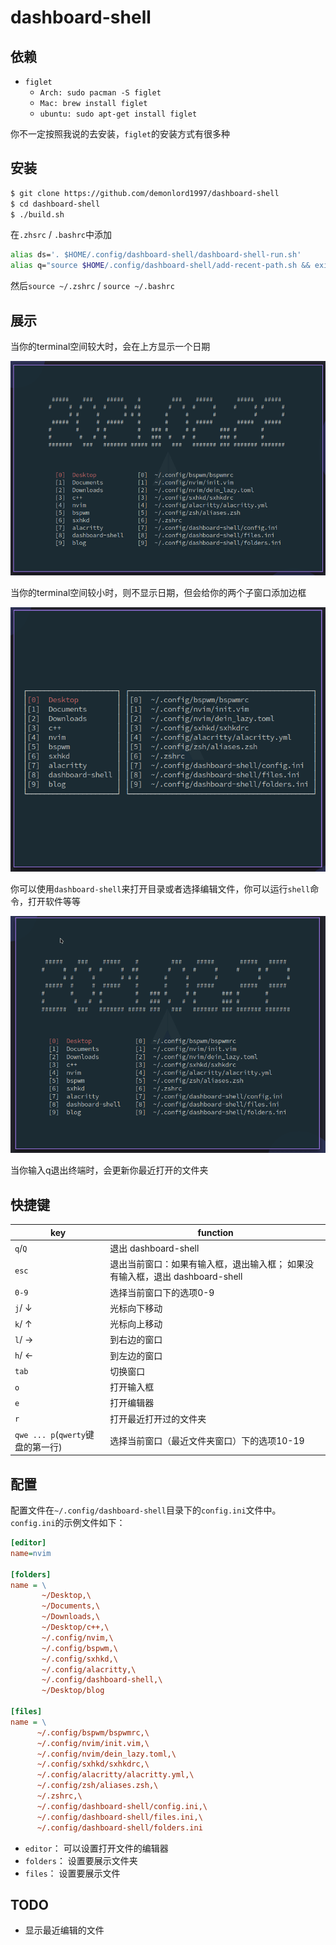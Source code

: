 # dashboard-shell

## 依赖

- `figlet`
    + `Arch: sudo pacman -S figlet`
    + `Mac: brew install figlet`
    + `ubuntu: sudo apt-get install figlet`

你不一定按照我说的去安装，`figlet`的安装方式有很多种

## 安装

```bash
$ git clone https://github.com/demonlord1997/dashboard-shell
$ cd dashboard-shell
$ ./build.sh
```
在`.zhsrc` / `.bashrc`中添加
```bash
alias ds='. $HOME/.config/dashboard-shell/dashboard-shell-run.sh'
alias q="source $HOME/.config/dashboard-shell/add-recent-path.sh && exit"
```
然后`source ~/.zshrc` / `source ~/.bashrc`


## 展示

当你的terminal空间较大时，会在上方显示一个日期

![dashboard-shell-full](./screenshot/dashboard-full.png)

当你的terminal空间较小时，则不显示日期，但会给你的两个子窗口添加边框

![dashboard-shell-mini](./screenshot/dashboard-mini.png)

你可以使用`dashboard-shell`来打开目录或者选择编辑文件，你可以运行`shell`命令，打开软件等等

![dashboard-use](./screenshot/dashboard-use.gif)

当你输入q退出终端时，会更新你最近打开的文件夹


## 快捷键
| key                               | function                                                                      |
|-----------------------------------|-------------------------------------------------------------------------------|
| `q`/`Q`                           | 退出 dashboard-shell                                                          |
| `esc`                             | 退出当前窗口：如果有输入框，退出输入框； 如果没有输入框，退出 dashboard-shell |
| `0-9`                             | 选择当前窗口下的选项0-9                                                       |
| `j`/ &darr;                       | 光标向下移动                                                                  |
| `k`/ &uarr;                       | 光标向上移动                                                                  |
| `l`/ &rarr;                       | 到右边的窗口                                                                  |
| `h`/ &larr;                       | 到左边的窗口                                                                  |
| `tab`                             | 切换窗口                                                                      |
| `o`                               | 打开输入框                                                                    |
| `e`                               | 打开编辑器                                                                    |
| `r`                               | 打开最近打开过的文件夹                                                        |
| `qwe ... p`(`qwerty`键盘的第一行) | 选择当前窗口（最近文件夹窗口）下的选项10-19                                   |

## 配置
配置文件在`~/.config/dashboard-shell`目录下的`config.ini`文件中。
`config.ini`的示例文件如下：

```ini
[editor]
name=nvim

[folders]
name = \
       ~/Desktop,\
       ~/Documents,\
       ~/Downloads,\
       ~/Desktop/c++,\
       ~/.config/nvim,\
       ~/.config/bspwm,\
       ~/.config/sxhkd,\
       ~/.config/alacritty,\
       ~/.config/dashboard-shell,\
       ~/Desktop/blog

[files]
name = \
      ~/.config/bspwm/bspwmrc,\
      ~/.config/nvim/init.vim,\
      ~/.config/nvim/dein_lazy.toml,\
      ~/.config/sxhkd/sxhkdrc,\
      ~/.config/alacritty/alacritty.yml,\
      ~/.config/zsh/aliases.zsh,\
      ~/.zshrc,\
      ~/.config/dashboard-shell/config.ini,\
      ~/.config/dashboard-shell/files.ini,\
      ~/.config/dashboard-shell/folders.ini
```

- `editor`：
可以设置打开文件的编辑器
- `folders`：
设置要展示文件夹
- `files`：
设置要展示文件

## TODO
- 显示最近编辑的文件

